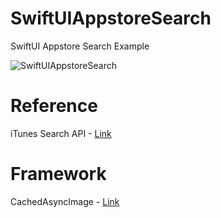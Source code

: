 # SwiftUIAppstoreSearch
SwiftUI Appstore Search Example

![SwiftUIAppstoreSearch](https://github.com/ForIRIS/SwiftUIAppstoreSearch/assets/2791514/47b76a79-09a6-4184-9f65-fd786abdf3c9)

# Reference
iTunes Search API - [Link](https://developer.apple.com/library/archive/documentation/AudioVideo/Conceptual/iTuneSearchAPI/Searching.html#//apple_ref/doc/uid/TP40017632-CH5-SW1)


# Framework
CachedAsyncImage - [Link](https://github.com/lorenzofiamingo/swiftui-cached-async-image)
